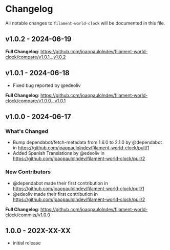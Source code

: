 # Changelog

All notable changes to `filament-world-clock` will be documented in this file.

## v1.0.2 - 2024-06-19

**Full Changelog**: https://github.com/joaopaulolndev/filament-world-clock/compare/v1.0.1...v1.0.2

## v1.0.1 - 2024-06-18

- Fixed bug reported by @edeoliv

**Full Changelog**: https://github.com/joaopaulolndev/filament-world-clock/compare/v1.0.0...v1.0.1

## v1.0.0 - 2024-06-17

### What's Changed

* Bump dependabot/fetch-metadata from 1.6.0 to 2.1.0 by @dependabot in https://github.com/joaopaulolndev/filament-world-clock/pull/1
* Added Spanish Translations by @edeoliv in https://github.com/joaopaulolndev/filament-world-clock/pull/2

### New Contributors

* @dependabot made their first contribution in https://github.com/joaopaulolndev/filament-world-clock/pull/1
* @edeoliv made their first contribution in https://github.com/joaopaulolndev/filament-world-clock/pull/2

**Full Changelog**: https://github.com/joaopaulolndev/filament-world-clock/commits/v1.0.0

## 1.0.0 - 202X-XX-XX

- initial release
